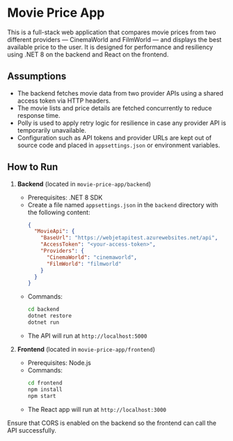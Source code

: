 # Movie Price App

This is a full-stack web application that compares movie prices from two different providers — CinemaWorld and FilmWorld — and displays the best available price to the user. It is designed for performance and resiliency using .NET 8 on the backend and React on the frontend.

## Assumptions

- The backend fetches movie data from two provider APIs using a shared access token via HTTP headers.
- The movie lists and price details are fetched concurrently to reduce response time.
- Polly is used to apply retry logic for resilience in case any provider API is temporarily unavailable.
- Configuration such as API tokens and provider URLs are kept out of source code and placed in `appsettings.json` or environment variables.

## How to Run

1. **Backend** (located in `movie-price-app/backend`)
   - Prerequisites: .NET 8 SDK
   - Create a file named `appsettings.json` in the `backend` directory with the following content:
     ```json
     {
       "MovieApi": {
         "BaseUrl": "https://webjetapitest.azurewebsites.net/api",
         "AccessToken": "<your-access-token>",
         "Providers": {
           "CinemaWorld": "cinemaworld",
           "FilmWorld": "filmworld"
         }
       }
     }
     ```
   - Commands:
     ```bash
     cd backend
     dotnet restore
     dotnet run
     ```
   - The API will run at `http://localhost:5000`

2. **Frontend** (located in `movie-price-app/frontend`)
   - Prerequisites: Node.js
   - Commands:
     ```bash
     cd frontend
     npm install
     npm start
     ```
   - The React app will run at `http://localhost:3000`

 Ensure that CORS is enabled on the backend so the frontend can call the API successfully.
